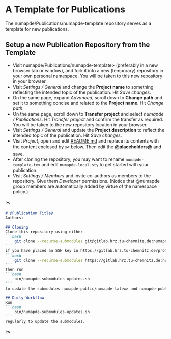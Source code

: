# A Template for Publications

The numapde/Publications/numapde-template repository serves as a template for new publications.

## Setup a new Publication Repository from the Template
* Visit numapde/Publications/numapde-template> (preferably in a new browser tab or window), and fork it into a new (temporary) repository in your own personal namespace.
You will be taken to this new repository in your browser.
* Visit _Settings / General_ and change the **Project name** to something reflecting the intended topic of the publication.
Hit _Save changes_.
* On the same page, expand _Advanced_, scroll down to **Change path** and set it to something concise and related to the **Project name**.
Hit _Change path_.
* On the same page, scroll down to **Transfer project** and select _numapde / Publications_.
Hit _Transfer project_ and confirm the transfer as required.
You will be taken to the new repository location in your browser.
* Visit _Settings / General_ and update the **Project description** to reflect the intended topic of the publication.
Hit _Save changes_.
* Visit _Project_, open and edit [README.md](README.md) and replace its contents with the content enclosed by :scissors: below. 
Then edit the **@placeholders@** and save.
* After cloning the repository, you may want to rename `numapde-template.tex` and edit `numapde-local.sty` to get started with your publication.
* Visit _Settings / Members_ and invite co-authors as members to the repository.
Give them _Developer_ permissions.
(Notice that @numapde group members are automatically added by virtue of the namespace policy.)

:scissors:
``````markdown
# @Publication Title@
Authors:

## Cloning
Clone this repository using either
```bash
    git clone --recurse-submodules git@gitlab.hrz.tu-chemnitz.de:numapde/Publications/@project-name@.git 
```
if you have placed an SSH key in https://gitlab.hrz.tu-chemnitz.de/profile/keys, or 
```bash
    git clone --recurse-submodules https://gitlab.hrz.tu-chemnitz.de:numapde/Publications/@project-name@.git 
```
Then run 
```bash
    bin/numapde-submodules-updates.sh
```
to update the submodules numapde-public/numapde-latex> and numapde-public/numapde-bibliography>.

## Daily Workflow
Run 
```bash
    bin/numapde-submodules-updates.sh
```
regularly to update the submodules.
``````
:scissors:
